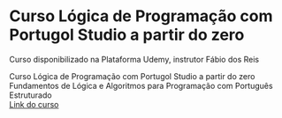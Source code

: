 # Curso Lógica de Programação com Portugol Studio a partir do zero

Curso disponibilizado na Plataforma Udemy, instrutor Fábio dos Reis

Curso Lógica de Programação com Portugol Studio a partir do zero  
Fundamentos de Lógica e Algoritmos para Programação com Português Estruturado  
[Link do curso](https://www.udemy.com/course/logica-de-programacao-com-portugol-studio-a-partir-do-zero/)
